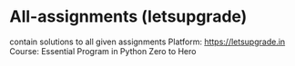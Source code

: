 # All-assignments (letsupgrade)
contain solutions to all given assignments
Platform: https://letsupgrade.in
Course: Essential Program in Python Zero to Hero

